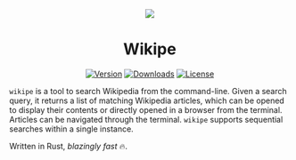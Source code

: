 <div align="center">
    <img src="https://upload.wikimedia.org/wikipedia/commons/2/29/Wikipe-tan_without_body.png">
    <h1>Wikipe</h1>
    <p>
        <a href="https://crates.io/crates/wikipe"><img src="https://img.shields.io/crates/v/wikipe?label=Version" alt="Version" /></a>
        <a href="https://crates.io/crates/wikipe"><img src="https://img.shields.io/crates/d/wikipe?label=Downloads" alt="Downloads"></a>
        <a href="https://github.com/hreynier/wikipe/blob/main/LICENSE"><img src="https://img.shields.io/badge/license-MIT-green.svg?maxAge=2592000" alt="License" /></a>
    </p>
</div>

`wikipe` is a tool to search Wikipedia from the command-line. Given a search query, it returns a list of matching Wikipedia articles, which can be opened to display their contents or directly opened in a browser from the terminal. Articles can be navigated through the terminal. `wikipe` supports sequential searches within a single instance.

Written in Rust, *blazingly fast* 🔥.
